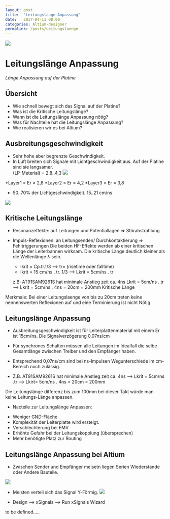 ```yaml
---
layout: post
title:  "Leitungslänge Anpassung"
date:   2017-04-11 08:00
categories: Altium-designer
permalink: /posts/Leitungslaenge
---
```


![](https://hakandilek.github.io/layout-pcb.de/static/img/2017-04-10/0.Laenge_uebersicht.png) 

# Leitungslänge Anpassung 
*Länge Anpassung auf der Platine* 

## Übersicht
* Wie schnell bewegt sich das Signal auf der Platine? 
* Was ist die Kritische Leitungslänge? 
* Wann ist die Leitungslänge Anpassung nötig? 
* Was für Nachteile hat die Leitungslänge Anpassung? 
* Wie realisieren wir es bei Altium? 

## Ausbreitungsgeschwindigkeit
* Sehr hohe aber begrenzte Geschwindigkeit.
* In Luft breiten sich Signale mit Lichtgeschwindigkeit aus. Auf der Platine sind sie langsamer.  
  (LP-Meterial) = 2.8..4,3
![](https://hakandilek.github.io/layout-pcb.de/static/img/2017-04-10/1.Er_Lagen.png) 

*Layer1 = Er = 2,8
*Layer2 = Er = 4,2
*Layer3 = Er = 3,8

* 50..70% der Lichtgeschwindigkeit. 15..21 cm/ns

![](https://hakandilek.github.io/layout-pcb.de/static/img/2017-04-10/2.Er_Lagen.png) 


## Kritische Leitungslänge
* Resonanzeffekte: auf Leitungen und Potentiallagen ⇒ Störabstrahlung  
* Impuls-Reflexionen: an Leitungsenden/ Durchkontaktierung ⇒ Fehltriggerungen
  Die beiden HF-Effekte werden ab einer kritischen Länge der Leiterbahnen wirksam.
  Die kritische Länge deutlich kleiner als die Wellenlänge λ sein. 

  * Ikrit = Cp.tr.1/3 --> tr= (risetime oder falltime)
  * Ikrit = 15 cm/ns . tr. 1/3 --> Lkrit = 5cm/ns . tr

  z.B: AT91SAM9261S hat minimale Anstieg zeit ca. 4ns
  Lkrit = 5cm/ns . tr --> Lkrit = 5cm/ns . 4ns = 20cm = 200mm Kritische Länge

 Merkmale: Bei einer Leitungslaenge von bis zu 20cm treten keine nennenswerten Reflexionen auf und eine Terminierung ist nicht Nötig.

## Leitungslänge Anpassung
* Ausbreitungsgeschwindigkeit ist für Leiterplattenmaterial mit einem Er ist 15cm/ns. Die Signalverzögerung   0,07ns/cm

* Für synchrones Schalten müssen alle Leitungen im Idealfall die selbe Gesamtlänge zwischen Treiber und den Empfänger haben.

* Entsprechend   0,07ns/cm sind bei ns-Impulsen Wegunterschiede im cm-Bereich noch zulässig.

* Z.B. AT91SAM9261S hat minimale Anstieg zeit ca. 4ns
 --> Lkrit = 5cm/ns .tr --> Lkirt= 5cm/ns . 4ns = 20cm = 200mm
 
 Die Leitungslänge differenz bis zum 100mm bei dieser Takt würde man keine Leitungs-Länge anpassen.

* Nacteile zur Leitungslänge Anpassen:
- Weniger GND-Fläche
- Komplexität der Leiterplatte wird ersteigt.
- Verschlechterung bei EMV
- Erhöhte Gefahr bei der Leitungskopplung (übersprechen)
- Mehr benötigte Platz zur Routing

## Leitungslänge Anpassung bei Altium

* Zwischen Sender und Empfänger meisetn liegen Serien Wiederstände oder Andere Bauteile.

![](https://hakandilek.github.io/layout-pcb.de/static/img/2017-04-10/3.xSignal.png) 

* Meisten verteil sich das Signal Y-Förmig.
![](https://hakandilek.github.io/layout-pcb.de/static/img/2017-04-10/4.YForm.png)

* Design --> xSignals --> Run xSignals Wizard


to be defined.....










